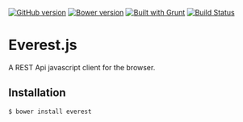 [![GitHub version](https://badge.fury.io/gh/pulsarblow%2Feverestjs.svg)](http://badge.fury.io/gh/pulsarblow%2Feverestjs) [![Bower version](https://badge.fury.io/bo/everest.svg)](http://badge.fury.io/bo/everest) [![Built with Grunt](https://cdn.gruntjs.com/builtwith.png)](http://gruntjs.com/) [![Build Status](https://travis-ci.org/PulsarBlow/everestjs.svg?branch=master)](https://travis-ci.org/PulsarBlow/everestjs)

# Everest.js

A REST Api javascript client for the browser.

## Installation

```
$ bower install everest
```




